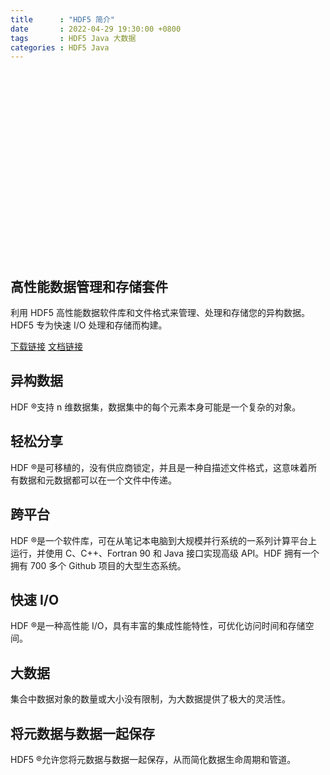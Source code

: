 ```yaml
---
title      : "HDF5 简介"
date       : 2022-04-29 19:30:00 +0800
tags       : HDF5 Java 大数据
categories : HDF5 Java
---
```



<a rel="hdf5" href="https://www.hdfgroup.org/downloads/hdf5" target="_blank" title="hdf5 downloads"><svg class="svg-icon grey"><use xlink:href="/assets/minima-social-icons.svg#github"></use></svg></a>
<a rel="hdf5" href="https://www.hdfgroup.org" target="_blank" title="hdfgroup"><svg class="svg-icon grey"><use xlink:href="/assets/minima-social-icons.svg#dribbble"></use></svg></a>

## 高性能数据管理和存储套件

利用 HDF5 高性能数据软件库和文件格式来管理、处理和存储您的异构数据。HDF5 专为快速 I/O 处理和存储而构建。

[下载链接](https://www.hdfgroup.org/downloads/hdf5)
[文档链接](https://portal.hdfgroup.org/display/support/Documentation)

## 异构数据

HDF ®支持 n 维数据集，数据集中的每个元素本身可能是一个复杂的对象。

## 轻松分享

HDF ®是可移植的，没有供应商锁定，并且是一种自描述文件格式，这意味着所有数据和元数据都可以在一个文件中传递。

## 跨平台

HDF ®是一个软件库，可在从笔记本电脑到大规模并行系统的一系列计算平台上运行，并使用 C、C++、Fortran 90 和 Java 接口实现高级 API。HDF 拥有一个拥有 700 多个 Github 项目的大型生态系统。

## 快速 I/O

HDF ®是一种高性能 I/O，具有丰富的集成性能特性，可优化访问时间和存储空间。

## 大数据

集合中数据对象的数量或大小没有限制，为大数据提供了极大的灵活性。

## 将元数据与数据一起保存

HDF5 ®允许您将元数据与数据一起保存，从而简化数据生命周期和管道。
